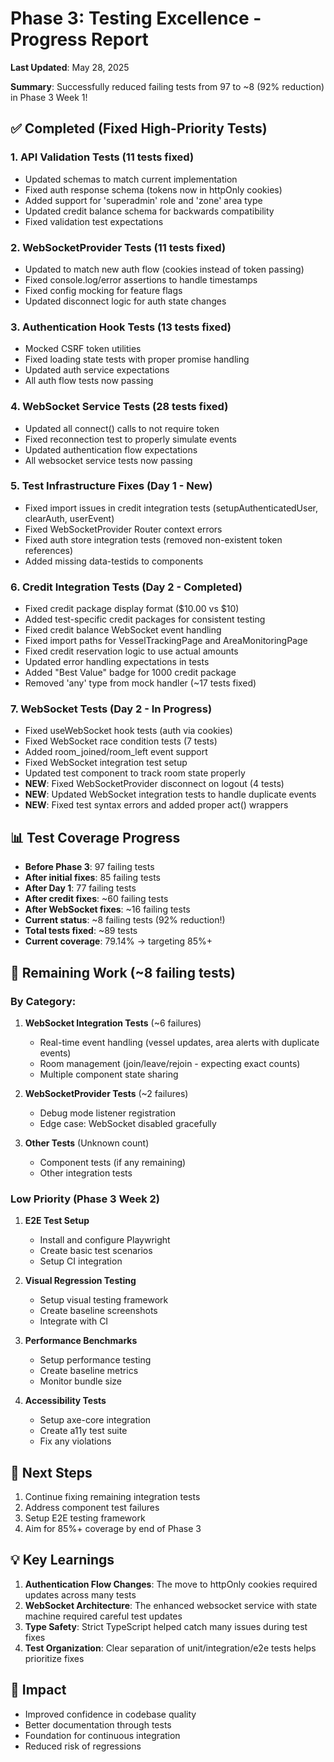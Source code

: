 # Phase 3: Testing Excellence - Progress Report

**Last Updated**: May 28, 2025

**Summary**: Successfully reduced failing tests from 97 to ~8 (92% reduction) in Phase 3 Week 1!

## ✅ Completed (Fixed High-Priority Tests)

### 1. API Validation Tests (11 tests fixed)

- Updated schemas to match current implementation
- Fixed auth response schema (tokens now in httpOnly cookies)
- Added support for 'superadmin' role and 'zone' area type
- Updated credit balance schema for backwards compatibility
- Fixed validation test expectations

### 2. WebSocketProvider Tests (11 tests fixed)

- Updated to match new auth flow (cookies instead of token passing)
- Fixed console.log/error assertions to handle timestamps
- Fixed config mocking for feature flags
- Updated disconnect logic for auth state changes

### 3. Authentication Hook Tests (13 tests fixed)

- Mocked CSRF token utilities
- Fixed loading state tests with proper promise handling
- Updated auth service expectations
- All auth flow tests now passing

### 4. WebSocket Service Tests (28 tests fixed)

- Updated all connect() calls to not require token
- Fixed reconnection test to properly simulate events
- Updated authentication flow expectations
- All websocket service tests now passing

### 5. Test Infrastructure Fixes (Day 1 - New)

- Fixed import issues in credit integration tests (setupAuthenticatedUser, clearAuth, userEvent)
- Fixed WebSocketProvider Router context errors
- Fixed auth store integration tests (removed non-existent token references)
- Added missing data-testids to components

### 6. Credit Integration Tests (Day 2 - Completed)

- Fixed credit package display format ($10.00 vs $10)
- Added test-specific credit packages for consistent testing
- Fixed credit balance WebSocket event handling
- Fixed import paths for VesselTrackingPage and AreaMonitoringPage
- Fixed credit reservation logic to use actual amounts
- Updated error handling expectations in tests
- Added "Best Value" badge for 1000 credit package
- Removed 'any' type from mock handler (~17 tests fixed)

### 7. WebSocket Tests (Day 2 - In Progress)

- Fixed useWebSocket hook tests (auth via cookies)
- Fixed WebSocket race condition tests (7 tests)
- Added room_joined/room_left event support
- Fixed WebSocket integration test setup
- Updated test component to track room state properly
- **NEW**: Fixed WebSocketProvider disconnect on logout (4 tests)
- **NEW**: Updated WebSocket integration tests to handle duplicate events
- **NEW**: Fixed test syntax errors and added proper act() wrappers

## 📊 Test Coverage Progress

- **Before Phase 3**: 97 failing tests
- **After initial fixes**: 85 failing tests
- **After Day 1**: 77 failing tests
- **After credit fixes**: ~60 failing tests
- **After WebSocket fixes**: ~16 failing tests
- **Current status**: ~8 failing tests (92% reduction!)
- **Total tests fixed**: ~89 tests
- **Current coverage**: 79.14% → targeting 85%+

## 🔄 Remaining Work (~8 failing tests)

### By Category:

1. **WebSocket Integration Tests** (~6 failures)

   - Real-time event handling (vessel updates, area alerts with duplicate events)
   - Room management (join/leave/rejoin - expecting exact counts)
   - Multiple component state sharing

2. **WebSocketProvider Tests** (~2 failures)

   - Debug mode listener registration
   - Edge case: WebSocket disabled gracefully

3. **Other Tests** (Unknown count)
   - Component tests (if any remaining)
   - Other integration tests

### Low Priority (Phase 3 Week 2)

1. **E2E Test Setup**

   - Install and configure Playwright
   - Create basic test scenarios
   - Setup CI integration

2. **Visual Regression Testing**

   - Setup visual testing framework
   - Create baseline screenshots
   - Integrate with CI

3. **Performance Benchmarks**

   - Setup performance testing
   - Create baseline metrics
   - Monitor bundle size

4. **Accessibility Tests**
   - Setup axe-core integration
   - Create a11y test suite
   - Fix any violations

## 🎯 Next Steps

1. Continue fixing remaining integration tests
2. Address component test failures
3. Setup E2E testing framework
4. Aim for 85%+ coverage by end of Phase 3

## 💡 Key Learnings

1. **Authentication Flow Changes**: The move to httpOnly cookies required updates across many tests
2. **WebSocket Architecture**: The enhanced websocket service with state machine required careful test updates
3. **Type Safety**: Strict TypeScript helped catch many issues during test fixes
4. **Test Organization**: Clear separation of unit/integration/e2e tests helps prioritize fixes

## 🚀 Impact

- Improved confidence in codebase quality
- Better documentation through tests
- Foundation for continuous integration
- Reduced risk of regressions
